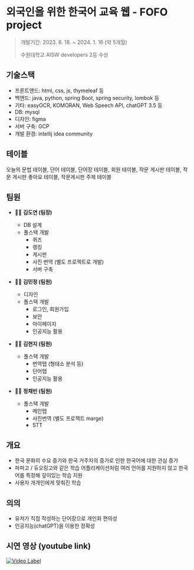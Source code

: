 # 외국인을 위한 한국어 교육 웹 - FOFO project

> 개발기간: 2023. 8. 18. ~ 2024. 1. 16 (약 5개월)
> 
> 수원대학교 AISW developers 2등 수상


## 기술스택 
- 프론트앤드: html, css, js, thymeleaf 등 
- 백엔드: java, python, spring Boot, spring security, lombok 등
- 기타: easyOCR, KOMORAN, Web Speech API, chatGPT 3.5 등 
- DB: mysql 
- 디자인: figma 
- 서버 구축: GCP 
- 개발 환경: intellij idea community

## 테이블
오늘의 문법 테이블, 단어 테이블, 단어장 테이블, 회원 테이블, 작문 게시판 테이블, 작문 게시판 좋아요 테이블, 작문게시판 주제 테이블

## 팀원
* 🙋‍♀️ **김도연 (팀장)**
    * DB 설계
    * 풀스택 개발
         * 퀴즈
         * 랭킹
         * 게시판
         * 사진 번역 (별도 프로젝트로 개발)
         * 서버 구축
         
* 🙋‍♀️ **김민정 (팀원)**
     * 디자인
     * 풀스택 개발
         * 로그인, 회원가입
         * 보안
         * 마이페이지
         * 인공지능 활용
           
* 🙋‍♀️ **김현지 (팀원)**
     * 풀스택 개발
         * 번역탭 (형태소 분석 등)
         * 단어탭
         * 인공지능 활용
         
* 🙋‍♀️ **정채빈 (팀원)**
     * 풀스택 개발
         * 메인탭
         * 사진번역 (별도 프로젝트 marge)
         * STT
      
       
## 개요
- 한국 문화의 수요 증가와 한국 거주자의 증가로 인한 한국어에 대한 관심 증가
- 파파고 / 듀오링고와 같은 학습 어플리케이션처럼 여러 언어를 지원하지 않고 한국어를 특정해 깊이있는 학습 지원
- 사용자 개개인에게 맞춰진 학습


## 의의
- 유저가 직접 작성하는 단어장으로 개인화 편의성
- 인공지능(chatGPT)을 이용한 정확성

## 시연 영상 (youtube link)
[![Video Label](http://img.youtube.com/vi/BO8khcoMTKI/0.jpg)](https://youtu.be/BO8khcoMTKI?si=oYP0mUihx44VAjVH)
